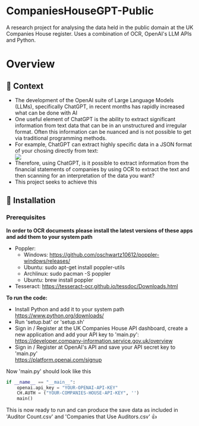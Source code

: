 # CompaniesHouseGPT-Public
A research project for analysing the data held in the public domain at the UK Companies House register. Uses a combination of OCR, OpenAI's LLM APIs and Python.
# Overview
<h2>📌 Context</h2>
<ul>
  <li>The development of the OpenAI suite of Large Language Models (LLMs), specifically ChatGPT, in recent months has rapidly increased what can be done with AI</li>
  <li>One useful element of ChatGPT is the ability to extract significant information from text data that can be in an unstructured and irregular format. Often this information can be nuanced and is not possible to get via traditional programming methods.</li>
  <li>For example, ChatGPT can extract highly specific data in a JSON format of your chosing directly from text:</li>
  <img src='https://user-images.githubusercontent.com/90655952/230784239-e6602cd4-5b58-4dd4-827e-82d87a3baf09.png'></img>
  <li>Therefore, using ChatGPT, is it possible to extract information from the financial statements of companies by using OCR to extract the text and then scanning for an interpretation of the data you want?</li>
  <li>This project seeks to achieve this</li>
</ul>
<h2>📁 Installation</h2>
<h3>Prerequisites</h3
<p><b>In order to OCR documents please install the latest versions of these apps and add them to your system path</b><p>
<ul>
  <li>Poppler:
    <ul>
      <li>Windows: <a href='https://github.com/oschwartz10612/poppler-windows/releases/'>https://github.com/oschwartz10612/poppler-windows/releases/</a></li>
      <li>Ubuntu: sudo apt-get install poppler-utils</li>
      <li>Archlinux: sudo pacman -S poppler</li>
      <li>Ubuntu: brew install poppler</li>
    </ul>
  </li>
  <li>Tesseract: <a href='https://tesseract-ocr.github.io/tessdoc/Downloads.html'>https://tesseract-ocr.github.io/tessdoc/Downloads.html</a></li>
</ul>
<p><b>To run the code:</b></p>
<ul>
  <li>Install Python and add it to your system path<br><a href='https://www.python.org/downloads/'>https://www.python.org/downloads/</a></li>
  <li>Run 'setup.bat' or 'setup.sh'</li>
  <li>Sign in / Register at the UK Companies House API dashboard, create a new application and add your API key to 'main.py':<br><a href='https://developer.company-information.service.gov.uk/overview'>https://developer.company-information.service.gov.uk/overview</a></li>
  <li>Sign in / Register at OpenAI's API and save your API secret key to 'main.py'<br><a href='https://platform.openai.com/signup'>https://platform.openai.com/signup</a></li>
</ul>
<p>Now 'main.py' should look like this</p>

```python
if __name__ == "__main__":
    openai.api_key = "YOUR-OPENAI-API-KEY"
    CH.AUTH = ("YOUR-COMPANIES-HOUSE-API-KEY", '')
    main()
```

<p>This is now ready to run and can produce the save data as included in 'Auditor Count.csv' and 'Companies that Use Auditors.csv' 👍</p>